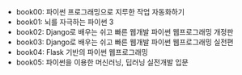 * book00: 파이썬 프로그래밍으로 지루한 작업 자동화하기
* book01: 뇌를 자극하는 파이썬 3
* book02: Django로 배우는 쉬고 빠른 웹개발 파이썬 웹프로그래밍 개정판
* book03: Django로 배우는 쉬고 빠른 웹개발 파이썬 웹프로그래밍 실전편
* book04: Flask 기반의 파이썬 웹프로그래밍
* book05: 파이썬을 이용한 머신러닝, 딥러닝 실전개발 입문